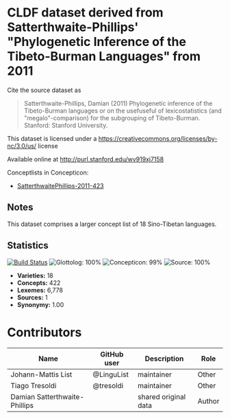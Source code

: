 # CLDF dataset derived from Satterthwaite-Phillips' "Phylogenetic Inference of the Tibeto-Burman Languages" from 2011

Cite the source dataset as

> Satterthwaite-Phillips, Damian (2011) Phylogenetic inference of the Tibeto-Burman languages or on the usefuseful of lexicostatistics (and "megalo"-comparison) for the subgrouping of Tibeto-Burman. Stanford: Stanford University.

This dataset is licensed under a https://creativecommons.org/licenses/by-nc/3.0/us/ license

Available online at http://purl.stanford.edu/wv919xj7158


Conceptlists in Concepticon:
- [SatterthwaitePhillips-2011-423](https://concepticon.clld.org/contributions/SatterthwaitePhillips-2011-423)
## Notes

This dataset comprises a larger concept list of 18 Sino-Tibetan languages.



## Statistics


[![Build Status](https://travis-ci.org/lexibank/satterthwaitetb.svg?branch=master)](https://travis-ci.org/lexibank/satterthwaitetb)
![Glottolog: 100%](https://img.shields.io/badge/Glottolog-100%25-brightgreen.svg "Glottolog: 100%")
![Concepticon: 99%](https://img.shields.io/badge/Concepticon-99%25-brightgreen.svg "Concepticon: 99%")
![Source: 100%](https://img.shields.io/badge/Source-100%25-brightgreen.svg "Source: 100%")

- **Varieties:** 18
- **Concepts:** 422
- **Lexemes:** 6,778
- **Sources:** 1
- **Synonymy:** 1.00

# Contributors

Name | GitHub user | Description | Role
--- | --- | --- | ---
Johann-Mattis List | @LinguList | maintainer | Other
Tiago Tresoldi | @tresoldi | maintainer | Other
Damian Satterthwaite-Phillips | | shared original data | Author


